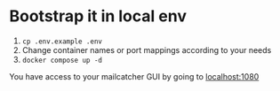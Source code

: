 # Bootstrap it in local env

1. `cp .env.example .env`
2. Change container names or port mappings according to your needs
3. `docker compose up -d`

You have access to your mailcatcher GUI by going to [localhost:1080](localhost:1080)

